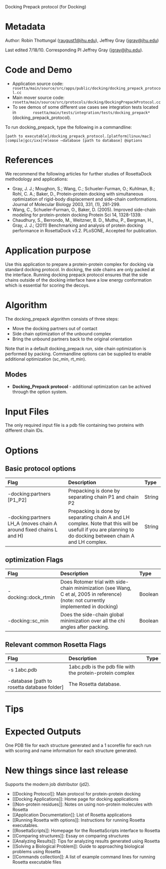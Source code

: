 <!-- --- title: Docking Prepack Protocol -->Docking Prepack protocol (for Docking)

Metadata
========

Author: Robin Thottungal (raugust1@jhu.edu), Jeffrey Gray (jgray@jhu.edu)

Last edited 7/18/10. Corresponding PI Jeffrey Gray (jgray@jhu.edu).

Code and Demo
=============

-   Application source code: `        rosetta/main/source/src/apps/public/docking/docking_prepack_protocol.cc       `
-   Main mover source code: `        rosetta/main/source/src/protocols/docking/DockingPrepackProtocol.cc       `
-   To see demos of some different use cases see integration tests located in `        rosetta/main/tests/integration/tests/docking_prepack*       ` (docking\_prepack\_protocol).

To run docking\_prepack, type the following in a commandline:

```
[path to executable]/docking_prepack_protocol.[platform|linux/mac][compile|gcc/ixx]release –database [path to database] @options
```

References
==========

We recommend the following articles for further studies of RosettaDock methodology and applications:

-   Gray, J. J.; Moughon, S.; Wang, C.; Schueler-Furman, O.; Kuhlman, B.; Rohl, C. A.; Baker, D., Protein-protein docking with simultaneous optimization of rigid-body displacement and side-chain conformations. Journal of Molecular Biology 2003, 331, (1), 281-299.
-   Wang, C., Schueler-Furman, O., Baker, D. (2005). Improved side-chain modeling for protein-protein docking Protein Sci 14, 1328-1339.
-   Chaudhury, S., Berrondo, M., Weitzner, B. D., Muthu, P., Bergman, H., Gray, J. J.; (2011) Benchmarking and analysis of protein docking performance in RosettaDock v3.2. PLoSONE, Accepted for publication.

Application purpose
===========================================

Use this application to prepare a protein-protein complex for docking via standard docking protocol. In docking, the side chains are only packed at the interface. Running docking prepack protocol ensures that the side chains outside of the docking interface have a low energy conformation which is essential for scoring the decoys.

Algorithm
=========

The docking\_prepack algorithm consists of three steps:

-   Move the docking partners out of contact
-   Side chain optimization of the unbound complex
-   Bring the unbound partners back to the original orientation

Note that in a default docking\_prepack run, side chain optimization is performed by packing. Commandline options can be supplied to enable additional optimization (sc\_min, rt\_min).

Modes
-----

-   **Docking\_Prepack protocol** - additional optimization can be achived through the option system.

Input Files
===========

The only required input file is a pdb file containing two proteins with different chain IDs.

Options
=======

Basic protocol options
-------------------------

|**Flag**|**Description**|**Type**|
|:-------|:--------------|:-------|
|-docking:partners [P1\_P2] | Prepacking is done by separating chain P1 and chain P2 | String |
|-docking:partners LH\_A (moves chain A around fixed chains L and H) | Prepacking is done by separating  chain A and LH complex. Note that this will be usefull if you are planning to do docking between chain A and LH complex. | String |

optimization Flags
------------------

|**Flag**|**Description**|**Type**|
|:-------|:--------------|:-------|
|-docking::dock\_rtmin|Does Rotomer trial with side-chain minimization (see Wang, C et al, 2005 in reference) (note: not currently implemented in docking)|Boolean|
|-docking::sc\_min|Does the side-chain global minimization over all the chi angles after packing.|Boolean|

Relevant common Rosetta Flags
-----------------------------

|**Flag**|**Description**|**Type**|
|:-------|:--------------|:-------|
|-s 1abc.pdb|1abc.pdb is the pdb file with the protein-protein complex|
|-database [path to rosetta database folder]|The Rosetta database.|

Tips
====

Expected Outputs
================

One PDB file for each structure generated and a 1 scorefile for each run with scoring and name information for each structure generated.

New things since last release
=============================

Supports the modern job distributor (jd2).

* [[Docking Protocol]]: Main protocol for protein-protein docking
* [[Docking Applications]]: Home page for docking applications
* [[Non-protein residues]]: Notes on using non-protein molecules with Rosetta
* [[Application Documentation]]: List of Rosetta applications
* [[Running Rosetta with options]]: Instructions for running Rosetta executables.
* [[RosettaScripts]]: Homepage for the RosettaScripts interface to Rosetta
* [[Comparing structures]]: Essay on comparing structures
* [[Analyzing Results]]: Tips for analyzing results generated using Rosetta
* [[Solving a Biological Problem]]: Guide to approaching biological problems using Rosetta
* [[Commands collection]]: A list of example command lines for running Rosetta executable files
